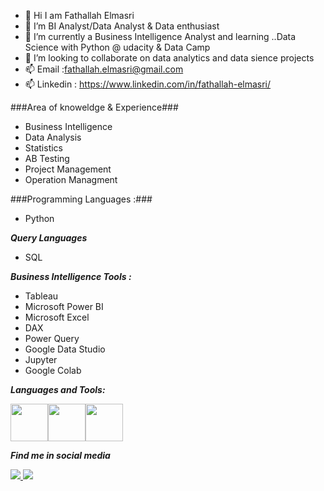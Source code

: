 * 👋 Hi I am Fathallah Elmasri
* 👀 I’m BI Analyst/Data Analyst & Data enthusiast
* 🌱 I’m currently a Business Intelligence Analyst and learning ..Data Science with Python @ udacity & Data Camp
* 💞️ I’m looking to collaborate on data analytics and data sience projects
* 📫 Email :fathallah.elmasri@gmail.com
* 📫 Linkedin : https://www.linkedin.com/in/fathallah-elmasri/



###Area of knoweldge & Experience###

* Business Intelligence
* Data Analysis
* Statistics
* AB Testing
* Project Management
* Operation Managment

###Programming Languages :###

* Python

***Query Languages***

* SQL

***Business Intelligence Tools :***

* Tableau
* Microsoft Power BI
* Microsoft Excel
* DAX
* Power Query
* Google Data Studio
* Jupyter
* Google Colab

***Languages and Tools:***

<img src="https://github.com/Elmasri-Fathallah/images/blob/main/pics/python.png" width="60"><img src="https://github.com/Elmasri-Fathallah/images/blob/main/pics/sql.png" width="60"><img src="https://github.com/Elmasri-Fathallah/images/blob/main/pics/jupyter-notebook.png" width="60">



***Find me in social media***

<a href="https://github.com/Elmasri-Fathallah">
  <img src="https://github.com/Elmasri-Fathallah/images/blob/main/pics/68747470733a2f2f696d672e736869656c64732e696f2f62616467652f2d4769746875622d626c61636b3f7374796c653d666c6174266c6162656c436f6c6f723d626c61636b266c6f676f3d676974687562266c6f676f436f6c6f723d7768697465.svg">
</a>
<a href="https://www.linkedin.com/in/fathallah-elmasri/">
  <img src="https://github.com/Elmasri-Fathallah/images/blob/main/pics/68747470733a2f2f696d672e736869656c64732e696f2f62616467652f2d4c696e6b6564496e2d626c75653f7374796c653d666c6174266c6f676f3d4c696e6b6564696e266c6f676f436f6c6f723d7768697465.svg">
</a>



